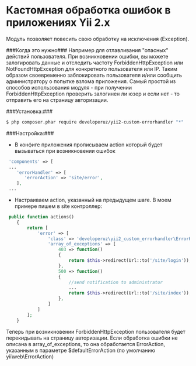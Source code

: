 Кастомная обработка ошибок в приложениях Yii 2.x
============
Модуль позволяет повесить свою обработку на исключения (Exception). 

###Когда это нужно###
Например для отлавливания "опасных" действий пользователя. При возникновении ошибки, вы можете залогировать данные и отследить частоту 
ForbiddenHttpException или NotFoundHttpException для конкретного пользователя или IP. Таким образом своевременно заблокировать пользователя 
и/или сообщить администратору о попытке взлома приложения. Самый простой из способов использования модуля - 
при получении ForbiddenHttpException проверить залогинен ли юзер и если нет - то отправить его на страницу авторизации. 

###Установка:###
```bash
$ php composer.phar require developeruz/yii2-custom-errorhandler "*"
```

###Настройка:###
* В конфиге приложения прописываем action который будет вызываться при возникновении ошибок
```php
 'components' => [
 ...
    'errorHandler' => [
       'errorAction' => 'site/error',
    ],
 ...
```
* Настраиваем action, указанный на предыдущем шаге. В моем примере пишем в site контроллер: 
```php
 public function actions()
    {
        return [
            'error' => [
                'class' => 'developeruz\yii2_custom_errorhandler\ErrorHandler',
                'array_of_exceptions' => [
                    403 => function()
                    {
                        return $this->redirect(Url::to('/site/login'));
                    }, 
                    500 => function()
                    {
                        //send notification to administrator 
                        ...
                        return $this->redirect(Url::to('/site/index'));
                    }, 
                ]
            ]
        ];
    }
```
Теперь при возникновении ForbiddenHttpException пользователя будет перекидывать на страницу авторизации.
 Если обработка ошибки не описана в array_of_exceptions, то она обработается ErrorAction, указанным в параметре $defaultErrorAction 
 (по умолчанию yii\web\ErrorAction)